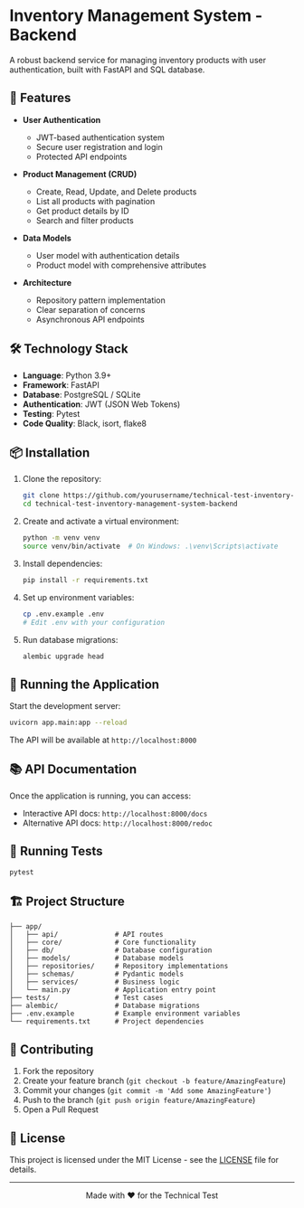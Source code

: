 # Inventory Management System - Backend

A robust backend service for managing inventory products with user authentication, built with FastAPI and SQL database.

## 🚀 Features

- **User Authentication**
  - JWT-based authentication system
  - Secure user registration and login
  - Protected API endpoints

- **Product Management (CRUD)**
  - Create, Read, Update, and Delete products
  - List all products with pagination
  - Get product details by ID
  - Search and filter products

- **Data Models**
  - User model with authentication details
  - Product model with comprehensive attributes

- **Architecture**
  - Repository pattern implementation
  - Clear separation of concerns
  - Asynchronous API endpoints

## 🛠️ Technology Stack

- **Language**: Python 3.9+
- **Framework**: FastAPI
- **Database**: PostgreSQL / SQLite
- **Authentication**: JWT (JSON Web Tokens)
- **Testing**: Pytest
- **Code Quality**: Black, isort, flake8

## 📦 Installation

1. Clone the repository:
   ```bash
   git clone https://github.com/yourusername/technical-test-inventory-management-system-backend.git
   cd technical-test-inventory-management-system-backend
   ```

2. Create and activate a virtual environment:
   ```bash
   python -m venv venv
   source venv/bin/activate  # On Windows: .\venv\Scripts\activate
   ```

3. Install dependencies:
   ```bash
   pip install -r requirements.txt
   ```

4. Set up environment variables:
   ```bash
   cp .env.example .env
   # Edit .env with your configuration
   ```

5. Run database migrations:
   ```bash
   alembic upgrade head
   ```

## 🚦 Running the Application

Start the development server:
```bash
uvicorn app.main:app --reload
```

The API will be available at `http://localhost:8000`

## 📚 API Documentation

Once the application is running, you can access:
- Interactive API docs: `http://localhost:8000/docs`
- Alternative API docs: `http://localhost:8000/redoc`

## 🧪 Running Tests

```bash
pytest
```

## 🏗️ Project Structure

```
├── app/
│   ├── api/              # API routes
│   ├── core/             # Core functionality
│   ├── db/               # Database configuration
│   ├── models/           # Database models
│   ├── repositories/     # Repository implementations
│   ├── schemas/          # Pydantic models
│   ├── services/         # Business logic
│   └── main.py           # Application entry point
├── tests/                # Test cases
├── alembic/              # Database migrations
├── .env.example          # Example environment variables
└── requirements.txt      # Project dependencies
```

## 🤝 Contributing

1. Fork the repository
2. Create your feature branch (`git checkout -b feature/AmazingFeature`)
3. Commit your changes (`git commit -m 'Add some AmazingFeature'`)
4. Push to the branch (`git push origin feature/AmazingFeature`)
5. Open a Pull Request

## 📄 License

This project is licensed under the MIT License - see the [LICENSE](LICENSE) file for details.

---

<div align="center">
  Made with ❤️ for the Technical Test
</div>